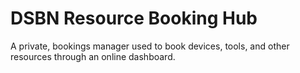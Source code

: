 # DSBN Resource Booking Hub
A private, bookings manager used to book devices, tools, and other resources through an online dashboard. 
